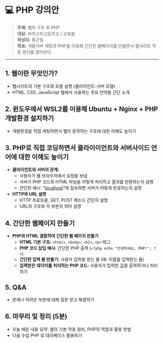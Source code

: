 # 💻 PHP 강의안

> **주제:** 웹의 구조 와 PHP     
> **대상:** 마이스터고등학교 / 교육용  
> **작성자:** 류근철   
> **목표:** 개발서버 세팅과 PHP를 이용해 간단한 웹페이지를 만들면서 웹사이트 작동 원리를 알아본다.
---

## **1. 웹이란 무엇인가?** 
- 웹사이트의 기본 구조와 흐름 설명 (클라이언트-서버 모델)
- HTML, CSS, JavaScript 웹에서 사용하는 주요 언어들 간단 소개

## **2. 윈도우에서 WSL2를 이용해 Ubuntu + Nginx + PHP 개발환경 설치하기** 
- 개발환경을 직접 세팅하면서 웹이 동작하는 구조에 대한 이해도 높이기
## **3. PHP로 직접 코딩하면서 클라이이언트와 서버사이드 언어에 대한 이해도 높이기**
- **클라이언트와 서버의 관계:**
  - 사용자가 웹 브라우저에서 요청을 보냄
  - 서버가 PHP 코드와 HTML 파일을 어떻게 처리하고 결과를 반환하는지 설명
  - 간단한 예시: “[localhost](http://localhost)”에 접속하면 서버가 어떻게 반응하는지 설명
- **HTTP와 URL 설명**
  - HTTP 프로토콜, GET, POST 메소드 간단히 설명
  - URL의 구조와 각 부분의 의미 설명

## **4. 간단한 웹페이지 만들기**
- **PHP와 HTML 결합하여 간단한 웹 페이지 만들기**
  - **HTML 기본 구조:** `<html>`, `<body>`, `<h1>`, `<p>` 태그
  - **PHP 코드 삽입 예시:** 간단한 PHP 출력 (`<?php echo "안녕하세요, PHP!"; ?>`)
  - **간단한 입력 폼 만들기:** 사용자 입력을 받는 폼 (예: 이름을 입력받는 폼)
  - **입력받은 데이터를 처리하는 PHP 코드:** 사용자가 입력한 값을 출력하거나 처리하기

## **5. Q&A**
- 문제나 어려운 부분에 대해 질문 받고 해결하기

## **6. 마무리 및 정리 (5분)**
- 오늘 배운 내용 요약: 웹의 기본 작동 원리, PHP의 역할과 활용 방법
- 다음 수업 PHP 로 데이베이스 활용하기
